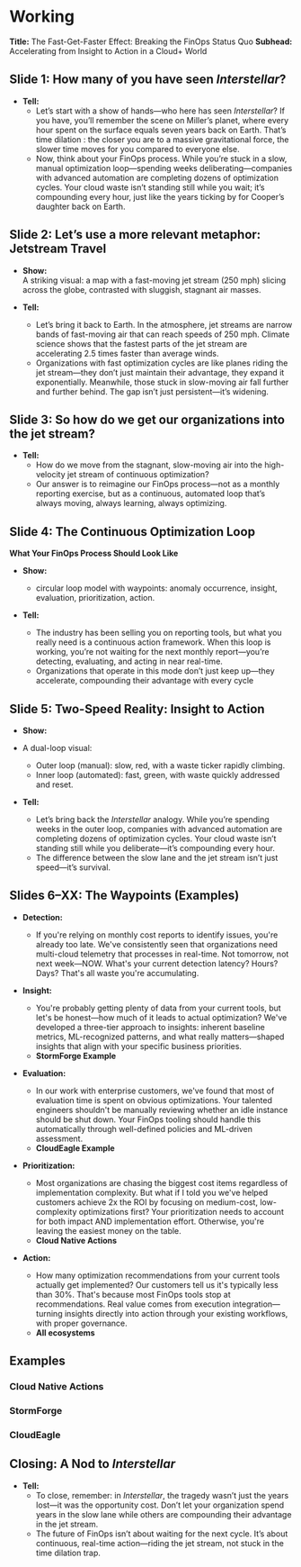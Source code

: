 # Working
**Title:** The Fast-Get-Faster Effect: Breaking the FinOps Status Quo
**Subhead:** Accelerating from Insight to Action in a Cloud+ World

## Slide 1: How many of you have seen _Interstellar_?

- **Tell:**  
	- Let’s start with a show of hands—who here has seen _Interstellar_? If you have, you’ll remember the scene on Miller’s planet, where every hour spent on the surface equals seven years back on Earth. That’s time dilation : the closer you are to a massive gravitational force, the slower time moves for you compared to everyone else.  
	- Now, think about your FinOps process. While you’re stuck in a slow, manual optimization loop—spending weeks deliberating—companies with advanced automation are completing dozens of optimization cycles. Your cloud waste isn’t standing still while you wait; it’s compounding every hour, just like the years ticking by for Cooper’s daughter back on Earth.
    
## Slide 2: Let’s use a more relevant metaphor: Jetstream Travel

- **Show:**  
    A striking visual: a map with a fast-moving jet stream (250 mph) slicing across the globe, contrasted with sluggish, stagnant air masses.
    
- **Tell:**  
    - Let’s bring it back to Earth. In the atmosphere, jet streams are narrow bands of fast-moving air that can reach speeds of 250 mph. Climate science shows that the fastest parts of the jet stream are accelerating 2.5 times faster than average winds.  
    - Organizations with fast optimization cycles are like planes riding the jet stream—they don’t just maintain their advantage, they expand it exponentially. Meanwhile, those stuck in slow-moving air fall further and further behind. The gap isn’t just persistent—it’s widening.

## Slide 3: So how do we get our organizations into the jet stream?

- **Tell:**  
	- How do we move from the stagnant, slow-moving air into the high-velocity jet stream of continuous optimization? 
	- Our answer is to reimagine our FinOps process—not as a monthly reporting exercise, but as a continuous, automated loop that’s always moving, always learning, always optimizing.
    
## Slide 4: The Continuous Optimization Loop
**What Your FinOps Process Should Look Like**
- **Show:**  
    -  circular loop model with waypoints: anomaly occurrence, insight, evaluation, prioritization, action.
    
- **Tell:**  
	- The industry has been selling you on reporting tools, but what you really need is a continuous action framework. When this loop is working, you’re not waiting for the next monthly report—you’re detecting, evaluating, and acting in near real-time.  
	- Organizations that operate in this mode don’t just keep up—they accelerate, compounding their advantage with every cycle

## Slide 5: Two-Speed Reality: Insight to Action

- **Show:**  
- A dual-loop visual:
	- Outer loop (manual): slow, red, with a waste ticker rapidly climbing.
	- Inner loop (automated): fast, green, with waste quickly addressed and reset.
    
- **Tell:**  
	- Let’s bring back the _Interstellar_ analogy. While you’re spending weeks in the outer loop, companies with advanced automation are completing dozens of optimization cycles. Your cloud waste isn’t standing still while you deliberate—it’s compounding every hour.  
	- The difference between the slow lane and the jet stream isn’t just speed—it’s survival.
## Slides 6–XX: The Waypoints (Examples)

- **Detection:**  
	- If you're relying on monthly cost reports to identify issues, you're already too late. We've consistently seen that organizations need multi-cloud telemetry that processes in real-time. Not tomorrow, not next week—NOW. What's your current detection latency? Hours? Days? That's all waste you're accumulating.
    
- **Insight:**  
	- You're probably getting plenty of data from your current tools, but let's be honest—how much of it leads to actual optimization? We've developed a three-tier approach to insights: inherent baseline metrics, ML-recognized patterns, and what really matters—shaped insights that align with your specific business priorities.
	- **StormForge Example**
    
- **Evaluation:**  
	- In our work with enterprise customers, we've found that most of evaluation time is spent on obvious optimizations. Your talented engineers shouldn't be manually reviewing whether an idle instance should be shut down. Your FinOps tooling should handle this automatically through well-defined policies and ML-driven assessment.
	- **CloudEagle Example**
    
- **Prioritization:**  
	- Most organizations are chasing the biggest cost items regardless of implementation complexity. But what if I told you we've helped customers achieve 2x the ROI by focusing on medium-cost, low-complexity optimizations first? Your prioritization needs to account for both impact AND implementation effort. Otherwise, you're leaving the easiest money on the table.
	- **Cloud Native Actions**
    
- **Action:**  
	- How many optimization recommendations from your current tools actually get implemented? Our customers tell us it's typically less than 30%. That's because most FinOps tools stop at recommendations. Real value comes from execution integration—turning insights directly into action through your existing workflows, with proper governance.
	- **All ecosystems**

## Examples
### Cloud Native Actions


### StormForge


### CloudEagle

## Closing: A Nod to _Interstellar_

- **Tell:**  
	- To close, remember: in _Interstellar_, the tragedy wasn’t just the years lost—it was the opportunity cost. Don’t let your organization spend years in the slow lane while others are compounding their advantage in the jet stream.  
	- The future of FinOps isn’t about waiting for the next cycle. It’s about continuous, real-time action—riding the jet stream, not stuck in the time dilation trap.



